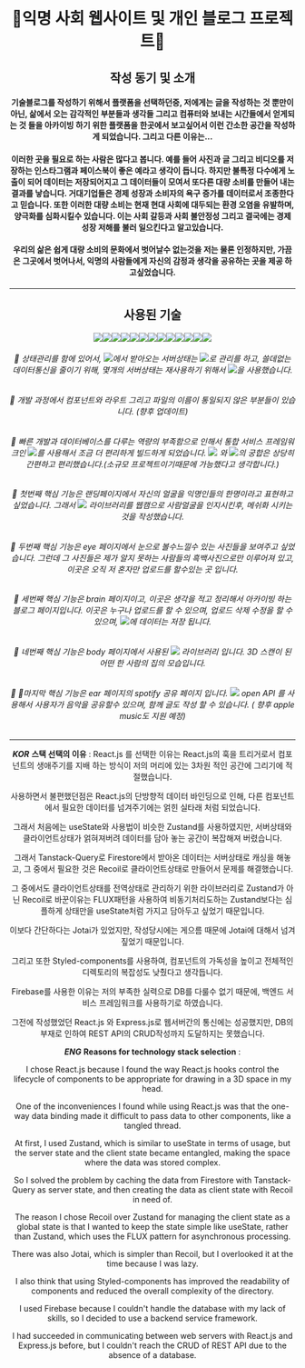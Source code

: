 <div align="center">
  
# 🫥익명 사회 웹사이트 및 개인 블로그 프로젝트🫥
## 작성 동기 및 소개
#### 기술블로그를 작성하기 위해서 플랫폼을 선택하던중, 저에게는 글을 작성하는 것 뿐만이 아닌, 삶에서 오는 감각적인 부분들과 생각들 그리고 컴퓨터와 보내는 시간들에서 얻게되는 것 들을 아카이빙 하기 위한 플랫폼을 한곳에서 보고싶어서 이런 간소한 공간을 작성하게 되었습니다. 그리고 다른 이유는...
#### 이러한 곳을 필요로 하는 사람은 많다고 봅니다. 예를 들어 사진과 글 그리고 비디오를 저장하는 인스타그램과 페이스북이 좋은 예라고 생각이 듭니다. 하지만 불특정 다수에게 노출이 되어 데이터는 저장되어지고 그 데이터들이 모여서 또다른 대량 소비를 만들어 내는 결과를 낳습니다. 거대기업들은 경제 성장과 소비자의 욕구 증가를 데이터로서 조종한다고 믿습니다. 또한 이러한 대량 소비는 현재 현대 사회에 대두되는 환경 오염을 유발하며, 양극화를 심화시킬수 있습니다. 이는 사회 갈등과 사회 불안정성 그리고 결국에는 경제 성장 저해를 불러 일으킨다고 알고있습니다.
#### 우리의 삶은 쉽게 대량 소비의 문화에서 벗어날수 없는것을 저는 물론 인정하지만, 가끔은 그곳에서 벗어나서, 익명의 사람들에게 자신의 감정과 생각을 공유하는 곳을 제공 하고싶었습니다.
***
## 사용된 기술
<img src="https://img.shields.io/badge/HTML5-E34F26?style=flat-square&logo=html5&logoColor=000000"/><img src="https://img.shields.io/badge/Styled-Components-DB7093?style=flat-square&logo=StyledComponents&logoColor=DB7093"/><img src="https://img.shields.io/badge/React-61DAFB?style=flat-square&logo=react&logoColor=000000"/><img src="https://img.shields.io/badge/Vite-646CFF?style=flat-square&logo=vite&logoColor=ffffff"/><img src="https://img.shields.io/badge/ReactQuery-FF4154?style=flat-square&logo=reactquery&logoColor=000000"/><img src="https://img.shields.io/badge/Recoil-3578E5?style=flat-square&logo=recoil&logoColor=000000"/><img src="https://img.shields.io/badge/Firebase-FFCA28?style=flat-square&logo=firebase&logoColor=000000"/><img src="https://img.shields.io/badge/npm-CB3837?style=flat-square&logo=npm&logoColor=000000"/><img src="https://img.shields.io/badge/Yarn-2c8ebb?style=flat-square&logo=yarn&logoColor=000000"/><img src="https://img.shields.io/badge/p5.js-ED225D?style=flat-square&logo=p5.js&logoColor=ffffff"/><img src="https://img.shields.io/badge/Three.js-000000?style=flat-square&logo=three.js&logoColor=ffffff"/><img src="https://img.shields.io/badge/tensorflow-FF6F00?style=flat-square&logo=tensorflow&logoColor=000000"/><img src="https://img.shields.io/badge/Spotify-1DB954?style=flat-square&logo=spotify&logoColor=000000"/>
###### 🔧 상태관리를 함에 있어서, <img src="https://img.shields.io/badge/Firebase-FFCA28?style=flat-square&logo=firebase&logoColor=000000"/>에서 받아오는 서버상태는 <img src="https://img.shields.io/badge/ReactQuery-FF4154?style=flat-square&logo=reactquery&logoColor=000000"/>로 관리를 하고, 쓸데없는 데이터통신을 줄이기 위해, 몇개의 서버상태는 재사용하기 위해서 <img src="https://img.shields.io/badge/Recoil-3578E5?style=flat-square&logo=recoil&logoColor=000000"/>을 사용했습니다.
###### 🔧 개발 과정에서 컴포넌트와 라우트 그리고 파일의 이름이 통일되지 않은 부분들이 있습니다. (향후 업데이트)
###### 🔧 빠른 개발과 데이터베이스를 다루는 역량의 부족함으로 인해서 통합 서비스 프레임워크인 <img src="https://img.shields.io/badge/Firebase-FFCA28?style=flat-square&logo=firebase&logoColor=000000"/>를 사용해서 조금 더 편리하게 빌드하게 되었습니다. <img src="https://img.shields.io/badge/Firebase-FFCA28?style=flat-square&logo=firebase&logoColor=000000"/> 와 <img src="https://img.shields.io/badge/ReactQuery-FF4154?style=flat-square&logo=reactquery&logoColor=000000"/>의 궁합은 상당히 간편하고 편리했습니다.(소규모 프로젝트이기때문에 가능했다고 생각합니다.)
###### 🔧 첫번째 핵심 기능은 랜딩페이지에서 자신의 얼굴을 익명인들의 한명이라고 표현하고 싶었습니다. 그래서 <img src="https://img.shields.io/badge/tensorflow-FF6F00?style=flat-square&logo=tensorflow&logoColor=000000"/> 라이브러리를 웹캠으로 사람얼굴을 인지시킨후, 메쉬화 시키는 것을 작성했습니다.
###### 🔧 두번째 핵심 기능은 eye 페이지에서 눈으로 볼수느낄수 있는 사진들을 보여주고 싶었습니다. 그런데 그 사진들은 제가 알지 못하는 사람들의 흑백사진으로만 이루어져 있고, 이곳은 오직 저 혼자만 업로드를 할수있는 곳 입니다.
###### 🔧 세번째 핵심 기능은 brain 페이지이고, 이곳은 생각을 적고 정리해서 아카이빙 하는 블로그 페이지입니다. 이곳은 누구나 업로드를 할 수 있으며, 업로드 삭제 수정을 할 수 있으며, <img src="https://img.shields.io/badge/Firebase-FFCA28?style=flat-square&logo=firebase&logoColor=000000"/>에 데이터는 저장 됩니다.
###### 🔧 네번째 핵심 기능은 body 페이지에서 사용된 <img src="https://img.shields.io/badge/Three.js-000000?style=flat-square&logo=three.js&logoColor=ffffff"/> 라이브러리 입니다. 3D 스캔이 된 어떤 한 사람의 집의 모습입니다. 
###### 🔧 마지막 핵심 기능은 ear 페이지의 spotify 공유 페이지 입니다. <img src="https://img.shields.io/badge/Spotify-1DB954?style=flat-square&logo=spotify&logoColor=000000"/> open API 를 사용해서 사용자가 음악을 공유할수 있으며, 함께 글도 작성 할 수 있습니다. ( 향후 apple music도 지원 예정)

***

  ***KOR***
**스택 선택의 이유** : React.js 를 선택한 이유는 React.js의 훅을 트리거로서 컴포넌트의 생애주기를 지배 하는 방식이 저의 머리에 있는 3차원 적인 공간에 그리기에 적절했습니다. 

 사용하면서 불편했던점은 React.js의 단방향적 데이터 바인딩으로 인해, 다른 컴포넌트에서 필요한 데이터를 넘겨주기에는 얽힌 실타래 처럼 되었습니다. 

 그래서 처음에는 useState와 사용법이 비슷한 Zustand를 사용하였지만, 서버상태와 클라이언트상태가 얽혀져버려 데이터를 담아 놓는 공간이 복잡해져 버렸습니다. 

 그래서 Tanstack-Query로 Firestore에서 받아온 데이터는 서버상태로 캐싱을 해놓고, 그 중에서 필요한 것은 Recoil로 클라이언트상태로 만들어서 문제를 해결했습니다.

 그 중에서도 클라이언트상태를 전역상태로 관리하기 위한 라이브러리로 Zustand가 아닌 Recoil로 바꾼이유는 FLUX패턴을 사용하여 비동기처리도하는 Zustand보다는 심플하게 상태만을 useState처럼 가지고 담아두고 싶었기 때문입니다. 

 이보다 간단하다는 Jotai가 있었지만, 작성당시에는 게으름 때문에 Jotai에 대해서 넘겨짚었기 때문입니다. 

 그리고 또한 Styled-components를 사용하여, 컴포넌트의 가독성을 높이고 전체적인 디렉토리의 복잡성도 낮췄다고 생각듭니다. 

 Firebase를 사용한 이유는 저의 부족한 실력으로 DB를 다룰수 없기 때문에, 백엔드 서비스 프레임워크를 사용하기로 하였습니다. 

 그전에 작성했었던 React.js 와 Express.js로 웹서버간의 통신에는 성공했지만, DB의 부재로 인하여 REST API의 CRUD작성까지 도달하지는 못했습니다.

***ENG***
**Reasons for technology stack selection** : 

I chose React.js because I found the way React.js hooks control the lifecycle of components to be appropriate for drawing in a 3D space in my head.

One of the inconveniences I found while using React.js was that the one-way data binding made it difficult to pass data to other components, like a tangled thread.

At first, I used Zustand, which is similar to useState in terms of usage, but the server state and the client state became entangled, making the space where the data was stored complex.

So I solved the problem by caching the data from Firestore with Tanstack-Query as server state, and then creating the data as client state with Recoil in need of.

 The reason I chose Recoil over Zustand for managing the client state as a global state is that I wanted to keep the state simple like useState, rather than Zustand, which uses the FLUX pattern for asynchronous processing. 

 There was also Jotai, which is simpler than Recoil, but I overlooked it at the time because I was lazy. 

 I also think that using Styled-components has improved the readability of components and reduced the overall complexity of the directory.

I used Firebase because I couldn't handle the database with my lack of skills, so I decided to use a backend service framework.

 I had succeeded in communicating between web servers with React.js and Express.js before, but I couldn't reach the CRUD of REST API due to the absence of a database.





</div>
